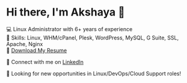 # Hi there, I'm Akshaya 👋

💻 Linux Administrator with 6+ years of experience  
📌 Skills: Linux, WHM/cPanel, Plesk, WordPress, MySQL, G Suite, SSL, Apache, Nginx  
📄 [Download My Resume](https://github.com/user-attachments/files/20562221/Resume.pdf)

🔗 Connect with me on [LinkedIn](https://www.linkedin.com/in/akshaya-57ba0814a/)

🚀 Looking for new opportunities in Linux/DevOps/Cloud Support roles!

<!---
akshaya1697/akshaya1697 is a ✨ special ✨ repository because its `README.md` (this file) appears on your GitHub profile.
You can click the Preview link to take a look at your changes.
--->
